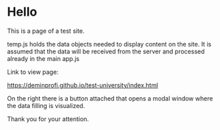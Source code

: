 # Hello

This is a page of a test site.

temp.js holds the data objects needed to display content on the site. It is assumed that the data will be received from the server and processed already in the main app.js

Link to view page: 

https://deminprofi.github.io/test-university/index.html

On the right there is a button attached that opens a modal window where the data filling is visualized.

Thank you for your attention.
